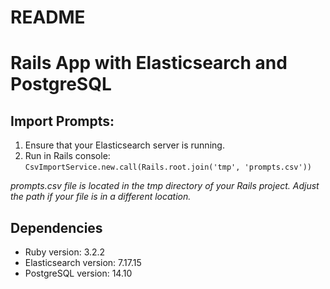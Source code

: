 # README

# Rails App with Elasticsearch and PostgreSQL

## Import Prompts:
1. Ensure that your Elasticsearch server is running.
2. Run in Rails console:
`CsvImportService.new.call(Rails.root.join('tmp', 'prompts.csv'))`

*prompts.csv file is located in the tmp directory of your Rails project. Adjust the path if your file is in a different location.*

## Dependencies
* Ruby version: 3.2.2
* Elasticsearch version: 7.17.15
* PostgreSQL version: 14.10